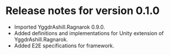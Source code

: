 # Release notes for version 0.1.0

- Imported YggdrAshill.Ragnarok 0.9.0.
- Added definitions and implementations for Unity extension of YggdrAshill.Ragnarok.
- Added E2E specifications for framework.
